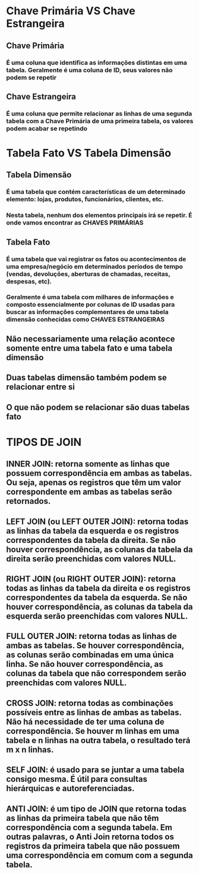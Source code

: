 # Chave Primária VS Chave Estrangeira

## Chave Primária
### É uma coluna que identifica as informações distintas em uma tabela. Geralmente é uma coluna de ID, seus valores não podem se repetir

## Chave Estrangeira
### É uma coluna que permite relacionar as linhas de uma segunda tabela com a Chave Primária de uma primeira tabela, os valores podem acabar se repetindo 

# Tabela Fato VS Tabela Dimensão

## Tabela Dimensão
### É uma tabela que contém características de um determinado elemento: lojas, produtos, funcionários, clientes, etc.
### Nesta tabela, nenhum dos elementos principais irá se repetir. É onde vamos encontrar as CHAVES PRIMÁRIAS

## Tabela Fato
### É uma tabela que vai registrar os fatos ou acontecimentos de uma empresa/negócio em determinados períodos de tempo (vendas, devoluções, aberturas de chamadas, receitas, despesas, etc).
### Geralmente é uma tabela com milhares de informações e composto essencialmente por colunas de ID usadas para buscar as informações complementares de uma tabela dimensão conhecidas como CHAVES ESTRANGEIRAS

## Não necessariamente uma relação acontece somente entre uma tabela fato e uma tabela dimensão
## Duas tabelas dimensão também podem se relacionar entre si
## O que não podem se relacionar são duas tabelas fato

# TIPOS DE JOIN
## INNER JOIN: retorna somente as linhas que possuem correspondência em ambas as tabelas. Ou seja, apenas os registros que têm um valor correspondente em ambas as tabelas serão retornados.

## LEFT JOIN (ou LEFT OUTER JOIN): retorna todas as linhas da tabela da esquerda e os registros correspondentes da tabela da direita. Se não houver correspondência, as colunas da tabela da direita serão preenchidas com valores NULL.

## RIGHT JOIN (ou RIGHT OUTER JOIN): retorna todas as linhas da tabela da direita e os registros correspondentes da tabela da esquerda. Se não houver correspondência, as colunas da tabela da esquerda serão preenchidas com valores NULL.

## FULL OUTER JOIN:  retorna todas as linhas de ambas as tabelas. Se houver correspondência, as colunas serão combinadas em uma única linha. Se não houver correspondência, as colunas da tabela que não correspondem serão preenchidas com valores NULL.

## CROSS JOIN: retorna todas as combinações possíveis entre as linhas de ambas as tabelas. Não há necessidade de ter uma coluna de correspondência. Se houver m linhas em uma tabela e n linhas na outra tabela, o resultado terá m x n linhas.

## SELF JOIN: é usado para se juntar a uma tabela consigo mesma. É útil para consultas hierárquicas e autoreferenciadas.

## ANTI JOIN: é um tipo de JOIN que retorna todas as linhas da primeira tabela que não têm correspondência com a segunda tabela. Em outras palavras, o Anti Join retorna todos os registros da primeira tabela que não possuem uma correspondência em comum com a segunda tabela.